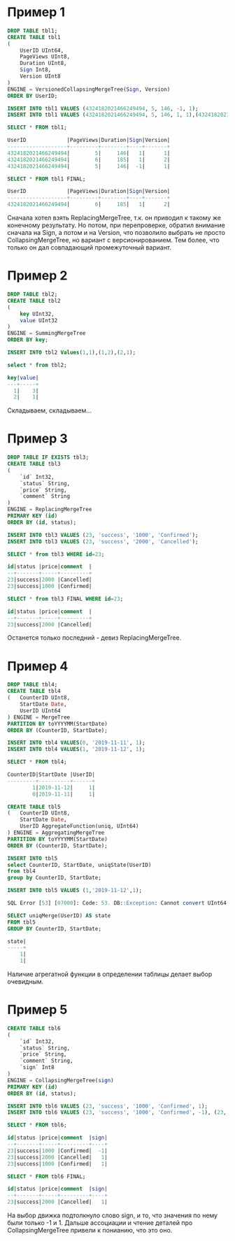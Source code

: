 # Пример 1

```sql
DROP TABLE tbl1;
CREATE TABLE tbl1
(
    UserID UInt64,
    PageViews UInt8,
    Duration UInt8,
    Sign Int8,
    Version UInt8
)
ENGINE = VersionedCollapsingMergeTree(Sign, Version)
ORDER BY UserID;

INSERT INTO tbl1 VALUES (4324182021466249494, 5, 146, -1, 1);
INSERT INTO tbl1 VALUES (4324182021466249494, 5, 146, 1, 1),(4324182021466249494, 6, 185, 1, 2);

SELECT * FROM tbl1;

UserID             |PageViews|Duration|Sign|Version|
-------------------+---------+--------+----+-------+
4324182021466249494|        5|     146|   1|      1|
4324182021466249494|        6|     185|   1|      2|
4324182021466249494|        5|     146|  -1|      1|

SELECT * FROM tbl1 FINAL;

UserID             |PageViews|Duration|Sign|Version|
-------------------+---------+--------+----+-------+
4324182021466249494|        6|     185|   1|      2|
```
Сначала хотел взять ReplacingMergeTree, т.к. он приводил к такому же конечному результату. Но потом, при перепроверке, обратил внимание сначала на Sign, а потом и на Version, что позволило выбрать не просто CollapsingMergeTree, но вариант с версионированием. Тем более, что только он дал совпадающий промежуточный вариант.

# Пример 2

```sql
DROP TABLE tbl2;
CREATE TABLE tbl2
(
    key UInt32,
    value UInt32
)
ENGINE = SummingMergeTree
ORDER BY key;

INSERT INTO tbl2 Values(1,1),(1,2),(2,1);

select * from tbl2;

key|value|
---+-----+
  1|    3|
  2|    1|
```
Складываем, складываем...

# Пример 3

```sql
DROP TABLE IF EXISTS tbl3;
CREATE TABLE tbl3
(
    `id` Int32,
    `status` String,
    `price` String,
    `comment` String
)
ENGINE = ReplacingMergeTree
PRIMARY KEY (id)
ORDER BY (id, status);

INSERT INTO tbl3 VALUES (23, 'success', '1000', 'Confirmed');
INSERT INTO tbl3 VALUES (23, 'success', '2000', 'Cancelled'); 

SELECT * from tbl3 WHERE id=23;

id|status |price|comment  |
--+-------+-----+---------+
23|success|2000 |Cancelled|
23|success|1000 |Confirmed|

SELECT * from tbl3 FINAL WHERE id=23;

id|status |price|comment  |
--+-------+-----+---------+
23|success|2000 |Cancelled|
```
Останется только последний - девиз ReplacingMergeTree.

# Пример 4
```sql
DROP TABLE tbl4;
CREATE TABLE tbl4
(   CounterID UInt8,
    StartDate Date,
    UserID UInt64
) ENGINE = MergeTree
PARTITION BY toYYYYMM(StartDate) 
ORDER BY (CounterID, StartDate);

INSERT INTO tbl4 VALUES(0, '2019-11-11', 1);
INSERT INTO tbl4 VALUES(1, '2019-11-12', 1);

SELECT * FROM tbl4;

CounterID|StartDate |UserID|
---------+----------+------+
        1|2019-11-12|     1|
        0|2019-11-11|     1|

CREATE TABLE tbl5
(   CounterID UInt8,
    StartDate Date,
    UserID AggregateFunction(uniq, UInt64)
) ENGINE = AggregatingMergeTree
PARTITION BY toYYYYMM(StartDate) 
ORDER BY (CounterID, StartDate);

INSERT INTO tbl5
select CounterID, StartDate, uniqState(UserID)
from tbl4
group by CounterID, StartDate;

INSERT INTO tbl5 VALUES (1,'2019-11-12',1);

SQL Error [53] [07000]: Code: 53. DB::Exception: Cannot convert UInt64 to AggregateFunction(uniq, UInt64): While executing ValuesBlockInputFormat. (TYPE_MISMATCH) (version 24.12.3.47 (official build))

SELECT uniqMerge(UserID) AS state 
FROM tbl5 
GROUP BY CounterID, StartDate;

state|
-----+
    1|
    1|
```
Наличие агрегатной функции в определении таблицы делает выбор очевидным.

# Пример 5
```sql
CREATE TABLE tbl6
(
    `id` Int32,
    `status` String,
    `price` String,
    `comment` String,
    `sign` Int8
)
ENGINE = CollapsingMergeTree(sign)
PRIMARY KEY (id)
ORDER BY (id, status);

INSERT INTO tbl6 VALUES (23, 'success', '1000', 'Confirmed', 1);
INSERT INTO tbl6 VALUES (23, 'success', '1000', 'Confirmed', -1), (23, 'success', '2000', 'Cancelled', 1);

SELECT * FROM tbl6;

id|status |price|comment  |sign|
--+-------+-----+---------+----+
23|success|1000 |Confirmed|  -1|
23|success|2000 |Cancelled|   1|
23|success|1000 |Confirmed|   1|

SELECT * FROM tbl6 FINAL;

id|status |price|comment  |sign|
--+-------+-----+---------+----+
23|success|2000 |Cancelled|   1|
```
На выбор движка подтолкнуло слово sign, и то, что значения по нему были только -1 и 1. Дальше ассоциации и чтение деталей про CollapsingMergeTree привели к понианию, что это оно.


